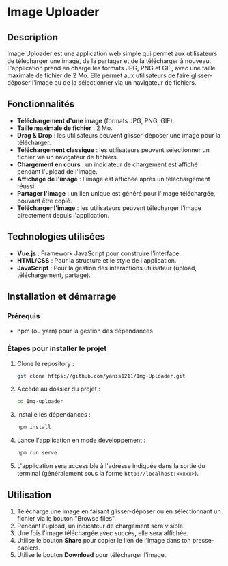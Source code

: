 # Image Uploader

## Description
Image Uploader est une application web simple qui permet aux utilisateurs de télécharger une image, de la partager et de la télécharger à nouveau. L'application prend en charge les formats JPG, PNG et GIF, avec une taille maximale de fichier de 2 Mo. Elle permet aux utilisateurs de faire glisser-déposer l'image ou de la sélectionner via un navigateur de fichiers.

## Fonctionnalités
- **Téléchargement d'une image** (formats JPG, PNG, GIF).
- **Taille maximale de fichier** : 2 Mo.
- **Drag & Drop** : les utilisateurs peuvent glisser-déposer une image pour la télécharger.
- **Téléchargement classique** : les utilisateurs peuvent sélectionner un fichier via un navigateur de fichiers.
- **Chargement en cours** : un indicateur de chargement est affiché pendant l'upload de l'image.
- **Affichage de l'image** : l'image est affichée après un téléchargement réussi.
- **Partager l'image** : un lien unique est généré pour l'image téléchargée, pouvant être copié.
- **Télécharger l'image** : les utilisateurs peuvent télécharger l'image directement depuis l'application.

## Technologies utilisées
- **Vue.js** : Framework JavaScript pour construire l'interface.
- **HTML/CSS** : Pour la structure et le style de l'application.
- **JavaScript** : Pour la gestion des interactions utilisateur (upload, téléchargement, partage).

## Installation et démarrage

### Prérequis
- npm (ou yarn) pour la gestion des dépendances

### Étapes pour installer le projet
1. Clone le repository :
    ```bash
    git clone https://github.com/yanis1211/Img-Uploader.git
    ```
2. Accède au dossier du projet :
    ```bash
    cd Img-uploader
    ```
3. Installe les dépendances :
    ```bash
    npm install
    ```
4. Lance l'application en mode développement :
    ```bash
    npm run serve
    ```
5. L'application sera accessible à l'adresse indiquée dans la sortie du terminal (généralement sous la forme `http://localhost:<xxxx>`).

## Utilisation
1. Télécharge une image en faisant glisser-déposer ou en sélectionnant un fichier via le bouton "Browse files".
2. Pendant l'upload, un indicateur de chargement sera visible.
3. Une fois l'image téléchargée avec succès, elle sera affichée.
4. Utilise le bouton **Share** pour copier le lien de l'image dans ton presse-papiers.
5. Utilise le bouton **Download** pour télécharger l'image.
